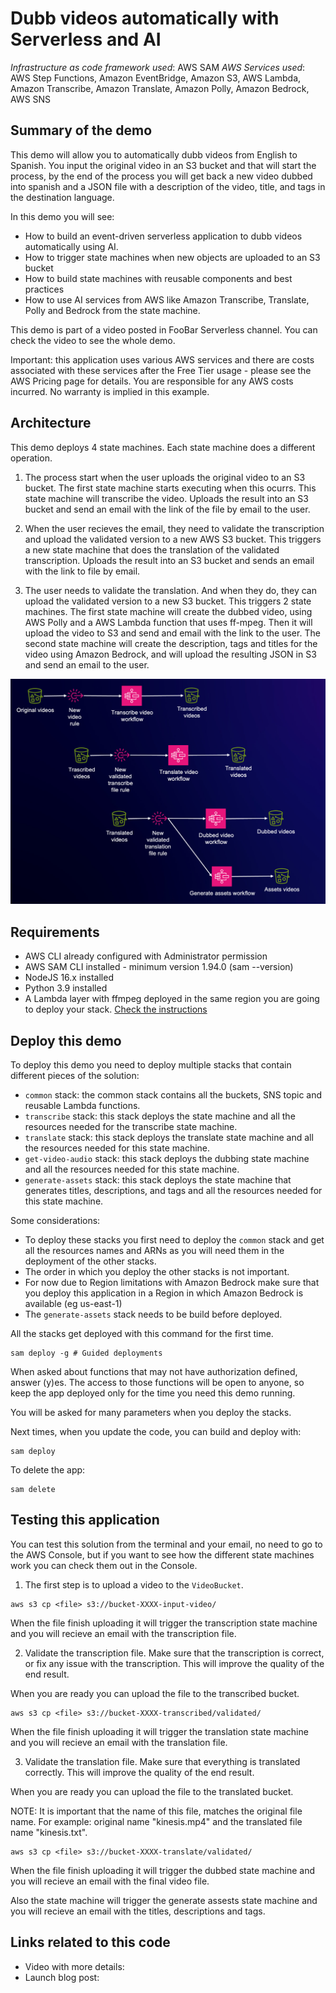 # Dubb videos automatically with Serverless and AI

_Infrastructure as code framework used_: AWS SAM
_AWS Services used_: AWS Step Functions, Amazon EventBridge, Amazon S3, AWS Lambda, Amazon Transcribe, Amazon Translate, Amazon Polly, Amazon Bedrock, AWS SNS

## Summary of the demo

This demo will allow you to automatically dubb videos from English to Spanish. You input the original video in an S3 bucket and that will start the process, by the end of the process you will get back a new video dubbed into spanish and a JSON file with a description of the video, title, and tags in the destination language.

In this demo you will see:

- How to build an event-driven serverless application to dubb videos automatically using AI.
- How to trigger state machines when new objects are uploaded to an S3 bucket
- How to build state machines with reusable components and best practices
- How to use AI services from AWS like Amazon Transcribe, Translate, Polly and Bedrock from the state machine.

This demo is part of a video posted in FooBar Serverless channel. You can check the video to see the whole demo.

Important: this application uses various AWS services and there are costs associated with these services after the Free Tier usage - please see the AWS Pricing page for details. You are responsible for any AWS costs incurred. No warranty is implied in this example.

## Architecture

This demo deploys 4 state machines. Each state machine does a different operation.

1. The process start when the user uploads the original video to an S3 bucket. The first state machine starts executing when this ocurrs. This state machine will transcribe the video. Uploads the result into an S3 bucket and send an email with the link of the file by email to the user.

2. When the user recieves the email, they need to validate the transcription and upload the validated version to a new AWS S3 bucket. This triggers a new state machine that does the translation of the validated transcription. Uploads the result into an S3 bucket and sends an email with the link to file by email.

3. The user needs to validate the translation. And when they do, they can upload the validated version to a new S3 bucket. This triggers 2 state machines. The first state machine will create the dubbed video, using AWS Polly and a AWS Lambda function that uses ff-mpeg. Then it will upload the video to S3 and send and email with the link to the user. The second state machine will create the description, tags and titles for the video using Amazon Bedrock, and will upload the resulting JSON in S3 and send an email to the user.

![Architecture diagram](/images/01-system-architecture.png)

## Requirements

- AWS CLI already configured with Administrator permission
- AWS SAM CLI installed - minimum version 1.94.0 (sam --version)
- NodeJS 16.x installed
- Python 3.9 installed
- A Lambda layer with ffmpeg deployed in the same region you are going to deploy your stack. [Check the instructions](https://serverlessrepo.aws.amazon.com/applications/us-east-1/145266761615/ffmpeg-lambda-layer)

## Deploy this demo

To deploy this demo you need to deploy multiple stacks that contain different pieces of the solution:

- `common` stack: the common stack contains all the buckets, SNS topic and reusable Lambda functions.
- `transcribe` stack: this stack deploys the state machine and all the resources needed for the transcribe state machine.
- `translate` stack: this stack deploys the translate state machine and all the resources needed for this state machine.
- `get-video-audio` stack: this stack deploys the dubbing state machine and all the resources needed for this state machine.
- `generate-assets` stack: this stack deploys the state machine that generates titles, descriptions, and tags and all the resources needed for this state machine.

Some considerations:

- To deploy these stacks you first need to deploy the `common` stack and get all the resources names and ARNs as you will need them in the deployment of the other stacks.
- The order in which you deploy the other stacks is not important.
- For now due to Region limitations with Amazon Bedrock make sure that you deploy this application in a Region in which Amazon Bedrock is available (eg us-east-1)
- The `generate-assets` stack needs to be build before deployed.

All the stacks get deployed with this command for the first time.

```
sam deploy -g # Guided deployments
```

When asked about functions that may not have authorization defined, answer (y)es. The access to those functions will be open to anyone, so keep the app deployed only for the time you need this demo running.

You will be asked for many parameters when you deploy the stacks.

Next times, when you update the code, you can build and deploy with:

```
sam deploy
```

To delete the app:

```
sam delete
```

## Testing this application

You can test this solution from the terminal and your email, no need to go to the AWS Console, but if you want to see how the different state machines work you can check them out in the Console.

1. The first step is to upload a video to the `VideoBucket`.

```
aws s3 cp <file> s3://bucket-XXXX-input-video/
```

When the file finish uploading it will trigger the transcription state machine and you will recieve an email with the transcription file.

2. Validate the transcription file. Make sure that the transcription is correct, or fix any issue with the transcription. This will improve the quality of the end result.

When you are ready you can upload the file to the transcribed bucket.

```
aws s3 cp <file> s3://bucket-XXXX-transcribed/validated/
```

When the file finish uploading it will trigger the translation state machine and you will recieve an email with the translation file.

3. Validate the translation file. Make sure that everything is translated correctly. This will improve the quality of the end result.

When you are ready you can upload the file to the translated bucket.

NOTE: It is important that the name of this file, matches the original file name. For example: original name "kinesis.mp4" and the translated file name "kinesis.txt".

```
aws s3 cp <file> s3://bucket-XXXX-translate/validated/
```

When the file finish uploading it will trigger the dubbed state machine and you will recieve an email with the final video file.

Also the state machine will trigger the generate assests state machine and you will recieve an email with the titles, descriptions and tags.

## Links related to this code

- Video with more details:
- Launch blog post:
